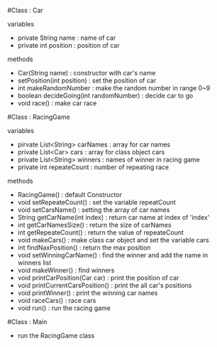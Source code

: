 #Class : Car

variables
- private String name
	: name of car
- private int position
	: position of car
	
methods
- Car(String name) : constructor with car's name
- setPosition(int position) : set the position of car
- int makeRandomNumber : make the random number in range 0~9
- boolean decideGoing(int randomNumber) : decide car to go
- void race() : make car race

#Class : RacingGame

variables
- pirvate List<String<ar>> carNames : array for car names
- private List<Car<ar>> cars : array for class object cars
- private List<String<ar>> winners : names of winner in racing game
- private int repeateCount : number of repeating race


methods
- RacingGame() : default Constructor
- void setRepeateCount() : set the variable repeatCount
- void setCarsName() : setting the array of car names
- String getCarName(int index) : return car name at index of 'index'
- int getCarNamesSize() : return the size of carNames
- int getRepeateCount() : return the value of repeateCount
- void makeCars() : make class car object and set the variable cars
- int findNaxPosition() : return the max position
- void setWinningCarName() : find the winner and add the name in winners list
- void makeWinner() : find winners
- void printCarPosition(Car car) : print the position of car
- void printCurrentCarsPosition() : print the all car's positions
- void printWinner() : print the winning car names
- void raceCars() : race cars
- void run() : run the racing game

#Class : Main

- run the RacingGame class